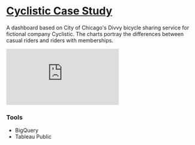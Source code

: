 # [Cyclistic Case Study](https://public.tableau.com/views/CyclisticData_16579597835940/Dashboard1?:language=en-US&:display_count=n&:origin=viz_share_link)
A dashboard based on City of Chicago's Divvy bicycle sharing service for fictional company Cyclistic. The charts portray the differences between casual riders and riders with memberships.

![Cyclistic-preview-1.pdf](https://github.com/ryyanpark/My-Data-Visualizations/files/9357061/Cyclistic-preview-1.pdf)

### Tools
* BigQuery
* Tableau Public
